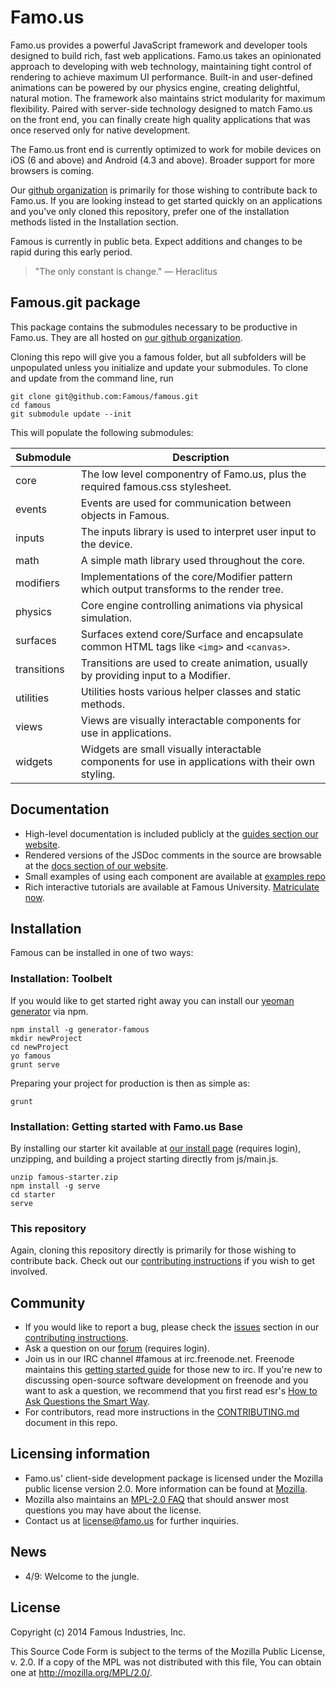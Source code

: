 Famo.us
=======


Famo.us provides a powerful JavaScript framework and developer tools designed to build rich, fast web applications.  Famo.us takes an opinionated approach to developing with web technology, maintaining tight control of rendering to achieve maximum UI performance.  Built-in and user-defined animations can be powered by our physics engine, creating delightful, natural motion.  The framework also maintains strict modularity for maximum flexibility.  Paired with server-side technology designed to match Famo.us on the front end, you can finally create high quality applications that was once reserved only for native development.

The Famo.us front end is currently optimized to work for mobile devices on iOS (6 and above) and Android (4.3 and above).  Broader support for more browsers is coming.

Our [github organization][famous-organization-github] is primarily for those wishing to contribute back to Famo.us.  If you are looking instead to get started quickly on an applications and you've only cloned this repository, prefer one of the installation methods listed in the Installation section.

Famous is currently in public beta.  Expect additions and changes to be rapid during this early period.

> "The only constant is change." — Heraclitus

## Famous.git package

This package contains the submodules necessary to be productive in Famo.us.  They are all hosted on [our github organization][famous-organization-github].  

Cloning this repo will give you a famous folder, but all subfolders will be unpopulated unless you initialize and update your submodules. To clone and update from the command line, run

```
git clone git@github.com:Famous/famous.git
cd famous
git submodule update --init
```

This will populate the following submodules:

| Submodule | Description |
| --------- | ----------- |
| core | The low level componentry of Famo.us, plus the required famous.css stylesheet. |
| events | Events are used for communication between objects in Famous. |
| inputs | The inputs library is used to interpret user input to the device. |
| math | A simple math library used throughout the core. |
| modifiers | Implementations of the core/Modifier pattern which output transforms to the render tree. |
| physics | Core engine controlling animations via physical simulation. |
| surfaces | Surfaces extend core/Surface and encapsulate common HTML tags like `<img>` and `<canvas>`.|
| transitions | Transitions are used to create animation, usually by providing input to a Modifier. |
| utilities | Utilities hosts various helper classes and static methods. |
| views | Views are visually interactable components for use in applications. |
| widgets | Widgets are small visually interactable components for use in applications with their own styling. |
  
## Documentation

- High-level documentation is included publicly at the [guides section our website][site-guides].
- Rendered versions of the JSDoc comments in the source are browsable at the [docs section of our website][site-docs].
- Small examples of using each component are available at [examples repo][github-examples]
- Rich interactive tutorials are available at Famous University.  [Matriculate now][site-university].


## Installation
Famous can be installed in one of two ways:

### Installation: Toolbelt

If you would like to get started right away you can install our [yeoman generator][github-generator] via npm.

    npm install -g generator-famous
    mkdir newProject
    cd newProject
    yo famous
    grunt serve

Preparing your project for production is then as simple as:

    grunt

### Installation: Getting started with Famo.us Base
By installing our starter kit available at [our install page][site-install] (requires login), unzipping, and building a project starting directly from js/main.js.

    unzip famous-starter.zip
    npm install -g serve
    cd starter
    serve

### This repository

Again, cloning this repository directly is primarily for those wishing to contribute back. Check out our [contributing instructions][contributing] if you wish to get involved.

## Community
- If you would like to report a bug, please check the [issues][contributing-issues] section in our [contributing instructions][contributing].
- Ask a question on our [forum][forum] (requires login).
- Join us in our IRC channel #famous at irc.freenode.net. Freenode maintains this [getting started guide][irc-getting-started] for those new to irc. If you're new to discussing open-source software development on freenode and you want to ask a question, we recommend that you first read esr's [How to Ask Questions the Smart Way][esr-questions].
- For contributors, read more instructions in the [CONTRIBUTING.md][contributing-issues] document in this repo.

## Licensing information
- Famo.us' client-side development package is licensed under the Mozilla public license version 2.0.  More information can be found at [Mozilla][mpl].
- Mozilla also maintains an [MPL-2.0 FAQ][mpl-faq] that should answer most questions you may have about the license.
- Contact us at license@famo.us for further inquiries.

## News
- 4/9: Welcome to the jungle.

License
-------

Copyright (c) 2014 Famous Industries, Inc.

This Source Code Form is subject to the terms of the Mozilla Public
License, v. 2.0. If a copy of the MPL was not distributed with this file,
You can obtain one at http://mozilla.org/MPL/2.0/.



[famous-site]: http://famo.us
[mpl]: http://www.mozilla.org/MPL/2.0/
[mpl-faq]: http://www.mozilla.org/MPL/2.0/FAQ.html
[forum]: http://forum.famo.us
[site-install]: http://famo.us/install.html
[github-generator]: http://github.com/Famous/generator-famous.git
[site-guides]: http://famo.us/guides
[site-docs]: http://famo.us/docs
[site-university]: http://famo.us/university
[famous-organization-github]: http://github.com/Famous
[github-examples]: http://github.com/Famous/examples
[contributing]: https://github.com/Famous/famous/blob/master/CONTRIBUTING.md
[contributing-issues]: https://github.com/Famous/famous/blob/master/CONTRIBUTING.md#issues
[irc-getting-started]: http://freenode.net/using_the_network.shtml
[esr-questions]: http://www.catb.org/esr/faqs/smart-questions.html

